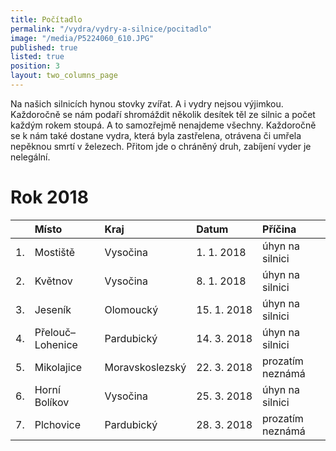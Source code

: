 ```yaml
---
title: Počítadlo
permalink: "/vydra/vydry-a-silnice/pocitadlo"
image: "/media/P5224060_610.JPG"
published: true
listed: true
position: 3
layout: two_columns_page
---
```

Na našich silnicích hynou stovky zvířat. A i vydry nejsou výjimkou.
Každoročně se nám podaří shromáždit několik desítek těl ze silnic
a počet každým rokem stoupá. A to samozřejmě nenajdeme
všechny. Každoročně se k nám také dostane vydra, která byla zastřelena,
otrávena či umřela nepěknou smrtí v železech. Přitom jde o chráněný
druh, zabíjení vyder je nelegální.

# Rok 2018

|    | Místo            | Kraj            | Datum       | Příčina          |
|:---|:-----------------|:----------------|:------------|:-----------------|
| 1. | Mostiště         | Vysočina        | 1. 1. 2018  | úhyn na silnici  |
| 2. | Květnov          | Vysočina        | 8. 1. 2018  | úhyn na silnici  |
| 3. | Jeseník          | Olomoucký       | 15. 1. 2018 | úhyn na silnici  |
| 4. | Přelouč–Lohenice | Pardubický      | 14. 3. 2018 | úhyn na silnici  |
| 5. | Mikolajice       | Moravskoslezský | 22. 3. 2018 | prozatím neznámá |
| 6. | Horní Bolíkov    | Vysočina        | 25. 3. 2018 | úhyn na silnici  |
| 7. | Plchovice        | Pardubický      | 28. 3. 2018 | prozatím neznámá |
